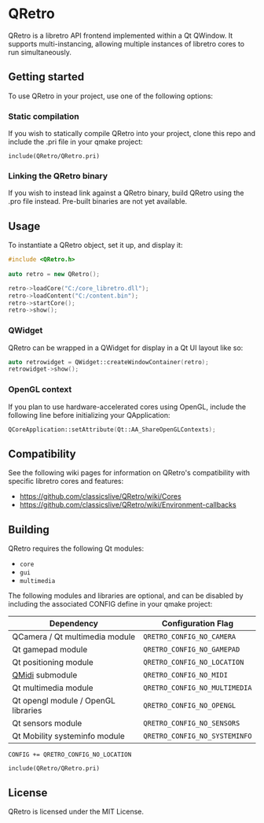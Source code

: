 # QRetro

QRetro is a libretro API frontend implemented within a Qt QWindow. It supports multi-instancing, allowing multiple instances of libretro cores to run simultaneously.

## Getting started

To use QRetro in your project, use one of the following options:

### Static compilation

If you wish to statically compile QRetro into your project, clone this repo and include the .pri file in your qmake project:

```qmake
include(QRetro/QRetro.pri)
```

### Linking the QRetro binary

If you wish to instead link against a QRetro binary, build QRetro using the .pro file instead. Pre-built binaries are not yet available.

## Usage

To instantiate a QRetro object, set it up, and display it:

```c++
#include <QRetro.h>
   
auto retro = new QRetro();

retro->loadCore("C:/core_libretro.dll");
retro->loadContent("C:/content.bin");
retro->startCore();
retro->show();
```

### QWidget

QRetro can be wrapped in a QWidget for display in a Qt UI layout like so:

```c++
auto retrowidget = QWidget::createWindowContainer(retro);
retrowidget->show();
```

### OpenGL context

If you plan to use hardware-accelerated cores using OpenGL, include the following line before initializing your QApplication:

```c++
QCoreApplication::setAttribute(Qt::AA_ShareOpenGLContexts);
```

## Compatibility

See the following wiki pages for information on QRetro's compatibility with specific libretro cores and features:

- https://github.com/classicslive/QRetro/wiki/Cores
- https://github.com/classicslive/QRetro/wiki/Environment-callbacks

## Building

QRetro requires the following Qt modules:
- `core`
- `gui`
- `multimedia`

The following modules and libraries are optional, and can be disabled by including the associated CONFIG define in your qmake project:

| Dependency | Configuration Flag |
|---------------------------|------------------------------|
| QCamera / Qt multimedia module | `QRETRO_CONFIG_NO_CAMERA` |
| Qt gamepad module | `QRETRO_CONFIG_NO_GAMEPAD` |
| Qt positioning module | `QRETRO_CONFIG_NO_LOCATION` |
| [QMidi](https://github.com/waddlesplash/QMidi) submodule | `QRETRO_CONFIG_NO_MIDI` |
| Qt multimedia module | `QRETRO_CONFIG_NO_MULTIMEDIA` |
| Qt opengl module / OpenGL libraries | `QRETRO_CONFIG_NO_OPENGL` |
| Qt sensors module | `QRETRO_CONFIG_NO_SENSORS` |
| Qt Mobility systeminfo module | `QRETRO_CONFIG_NO_SYSTEMINFO` |

```qmake
CONFIG += QRETRO_CONFIG_NO_LOCATION

include(QRetro/QRetro.pri)
```

## License

QRetro is licensed under the MIT License.
